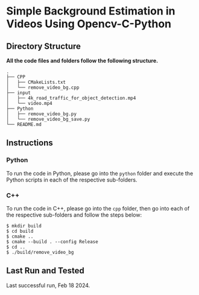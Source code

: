 # Simple Background Estimation in Videos Using Opencv-C-Python

## Directory Structure

**All the code files and folders follow the following structure.**

```
.
├── CPP
│   ├── CMakeLists.txt
│   └── remove_video_bg.cpp
├── input
│   ├── 4k_road_traffic_for_object_detection.mp4
│   └── video.mp4
├── Python
│   ├── remove_video_bg.py
│   └── remove_video_bg_save.py
└── README.md
```



## Instructions

### Python

To run the code in Python, please go into the `python` folder and execute the Python scripts in each of the respective sub-folders.

### C++

To run the code in C++, please go into the `cpp` folder, then go into each of the respective sub-folders and follow the steps below:

```
$ mkdir build
$ cd build
$ cmake ..
$ cmake --build . --config Release
$ cd ..
$ ./build/remove_video_bg
```


## Last Run and Tested

Last successful run, Feb 18 2024.